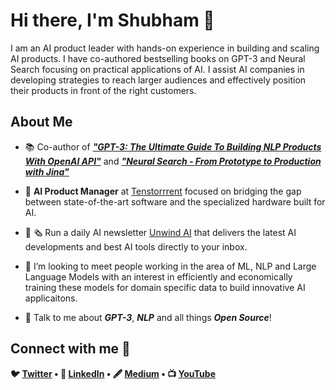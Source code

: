 <h1> Hi there, I'm Shubham 👋 </h1>
I am an AI product leader with hands-on experience in building and scaling AI products. I have co-authored bestselling books on GPT-3 and Neural Search focusing on practical applications of AI. I assist AI companies in developing strategies to reach larger audiences and effectively position their products in front of the right customers.

<h2> About Me </h2>

- 📚 Co-author of _**["GPT-3: The Ultimate Guide To Building NLP Products With OpenAI API"](https://www.amazon.com/GPT-3-Ultimate-Building-Products-OpenAI/dp/1805125222/ref=sr_1_9?keywords=gpt3&qid=1676714335&sr=8-9)**_ and _**["Neural Search - From Prototype to Production with Jina"](https://www.amazon.com/Neural-Search-Prototype-Production-learning-powered-dp-1801816824/dp/1801816824/ref=mt_other?_encoding=UTF8&me=&qid=1665648486)**_

- 🥑 **AI Product Manager** at [Tenstorrrent](https://tenstorrent.com/) focused on bridging the gap between state-of-the-art software and the specialized hardware built for AI. 

- 🔭 🗞️ Run a daily AI newsletter [Unwind AI](https://www.theunwindai.com/) that delivers the latest AI developments and best AI tools directly to your inbox.

- 🌱 I’m looking to meet people working in the area of ML, NLP and Large Language Models with an interest in efficiently and economically training these models for domain specific data to build innovative AI applicaitons.

- 💬 Talk to me about **_GPT-3_**, **_NLP_** and all things **_Open Source_**!


<h2> Connect with me 🤝 </h2>
<p align="center">
<strong>

🐦 [Twitter](http://www.twitter.com/Saboo_Shubham_) • 💼 [LinkedIn](https://www.linkedin.com/in/shubhamsaboo/) • 🖋️ [Medium](https://shubhamsaboo111.medium.com/) •  📺 [YouTube](https://www.youtube.com/channel/UCWRXc4CeXy5f0dQdJ2XWliw)

</strong>
</p>

